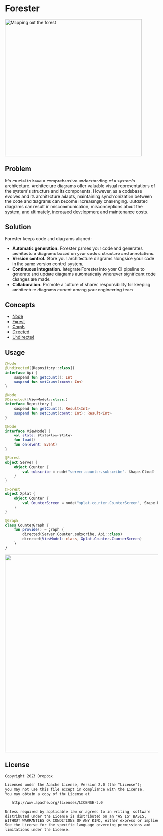 # Forester

<img src=".github/mapping_out_the_forest.png" alt="Mapping out the forest" height="450"/>

## Problem

It's crucial to have a comprehensive understanding of a system's architecture. Architecture diagrams offer valuable
visual representations of the system's structure and its components. However, as a codebase evolves and its architecture
adapts, maintaining synchronization between the code and diagrams can become increasingly challenging. Outdated diagrams
can result in miscommunication, misconceptions about the system, and ultimately, increased development and maintenance
costs.

## Solution

Forester keeps code and diagrams aligned:

- **Automatic generation.** Forester parses your code and generates architecture diagrams based on your code's
  structure and annotations.
- **Version control.** Store your architecture diagrams alongside your code in the same version control system.
- **Continuous integration.** Integrate Forester into your CI pipeline to generate and update diagrams automatically
  whenever significant code changes are made.
- **Collaboration.** Promote a culture of shared responsibility for keeping architecture diagrams current among your
  engineering team.

## Concepts

- [Node](/README.md)
- [Forest](/README.md)
- [Graph](/README.md)
- [Directed](/README.md)
- [Undirected](/README.md)

## Usage

```kotlin
@Node
@Undirected([Repository::class])
interface Api {
    suspend fun getCount(): Int
    suspend fun setCount(count: Int)
}
```

```kotlin
@Node
@Directed([ViewModel::class])
interface Repository {
    suspend fun getCount(): Result<Int>
    suspend fun setCount(count: Int): Result<Int>
}
```

```kotlin
@Node
interface ViewModel {
    val state: StateFlow<State>
    fun load()
    fun on(event: Event)
}
```

```kotlin
@Forest
object Server {
    object Counter {
        val subscribe = node("server.counter.subscribe", Shape.Cloud)
    }
}
```

```kotlin
@Forest
object Xplat {
    object Counter {
        val CounterScreen = node("xplat.counter.CounterScreen", Shape.Parallelogram)
    }
}
```

```kotlin
@Graph
class CounterGraph {
    fun provide() = graph {
        directed(Server.Counter.subscribe, Api::class)
        directed(ViewModel::class, Xplat.Counter.CounterScreen)
    }
}
```

<img src=".github/sample_class.png" height="650"/>

## License

```txt
Copyright 2023 Dropbox

Licensed under the Apache License, Version 2.0 (the "License");
you may not use this file except in compliance with the License.
You may obtain a copy of the License at

   http://www.apache.org/licenses/LICENSE-2.0

Unless required by applicable law or agreed to in writing, software
distributed under the License is distributed on an "AS IS" BASIS,
WITHOUT WARRANTIES OR CONDITIONS OF ANY KIND, either express or implied.
See the License for the specific language governing permissions and
limitations under the License.
```
